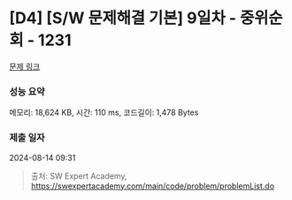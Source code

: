 # [D4] [S/W 문제해결 기본] 9일차 - 중위순회 - 1231 

[문제 링크](https://swexpertacademy.com/main/code/problem/problemDetail.do?contestProbId=AV140YnqAIECFAYD) 

### 성능 요약

메모리: 18,624 KB, 시간: 110 ms, 코드길이: 1,478 Bytes

### 제출 일자

2024-08-14 09:31



> 출처: SW Expert Academy, https://swexpertacademy.com/main/code/problem/problemList.do